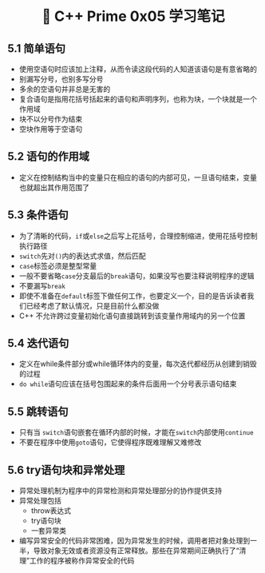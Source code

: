 <h1 align="center">📔 C++ Prime 0x05 学习笔记</h1>

## 5.1 简单语句

* 使用空语句时应该加上注释，从而令读这段代码的人知道该语句是有意省略的
* 别漏写分号，也别多写分号
* 多余的空语句并非总是无害的
* 复合语句是指用花括号括起来的语句和声明序列，也称为块，一个块就是一个作用域
* 块不以分号作为结束
* 空块作用等于空语句

## 5.2 语句的作用域

* 定义在控制结构当中的变量只在相应的语句的内部可见，一旦语句结束，变量也就超出其作用范围了

## 5.3 条件语句

* 为了清晰的代码，`if`或`else`之后写上花括号，合理控制缩进，使用花括号控制执行路径
* `switch`先对`()`内的表达式求值，然后匹配
* `case`标签必须是整型常量
* 一般不要省略`case`分支最后的`break`语句，如果没写也要注释说明程序的逻辑
* 不要漏写`break`
* 即使不准备在`default`标签下做任何工作，也要定义一个，目的是告诉读者我们已经考虑了默认情况，只是目前什么都没做
* C++ 不允许跨过变量初始化语句直接跳转到该变量作用域内的另一个位置

## 5.4 迭代语句

* 定义在while条件部分或while循环体内的变量，每次迭代都经历从创建到销毁的过程
* `do while`语句应该在括号包围起来的条件后面用一个分号表示语句结束

## 5.5 跳转语句

* 只有当 `switch`语句嵌套在循环内部的时候，才能在`switch`内部使用`continue`
* 不要在程序中使用`goto`语句，它使得程序既难理解又难修改

## 5.6 try语句块和异常处理

* 异常处理机制为程序中的异常检测和异常处理部分的协作提供支持
* 异常处理包括
	* throw表达式
	* try语句块
	* 一套异常类
* 编写异常安全的代码非常困难，因为异常发生的时候，调用者把对象处理到一半，导致对象无效或者资源没有正常释放。那些在异常期间正确执行了“清理”工作的程序被称作异常安全的代码

